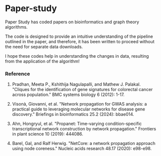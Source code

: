 # Paper-study

Paper Study has coded papers on bioinformatics and graph theory algorithms.

The code is designed to provide an intuitive understanding of the pipeline outlined in the paper, and therefore, it has been written to proceed without the need for separate data downloads. 

I hope these codes help in understanding the changes in data, resulting from the application of the algorithm!


### Reference

1. Pradhan, Meeta P., Kshithija Nagulapalli, and Mathew J. Palakal. "Cliques for the identification of gene signatures for colorectal cancer across population." BMC systems biology 6 (2012): 1-17.

2. Visonà, Giovanni, et al. "Network propagation for GWAS analysis: a practical guide to leveraging molecular networks for disease gene discovery." Briefings in bioinformatics 25.2 (2024): bbae014.

4. Ahn, Hongryul, et al. "Propanet: Time-varying condition-specific transcriptional network construction by network propagation." Frontiers in plant science 10 (2019): 444086.

5. Barel, Gal, and Ralf Herwig. "NetCore: a network propagation approach using node coreness." Nucleic acids research 48.17 (2020): e98-e98.
